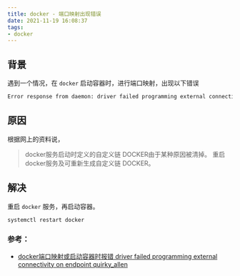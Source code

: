 ```yaml
---
title: docker - 端口映射出现错误
date: 2021-11-19 16:08:37
tags:
- docker
---
```


## 背景

遇到一个情况，在 `docker` 启动容器时，进行端口映射，出现以下错误

```bash
Error response from daemon: driver failed programming external connectivity on endpoint quirky_allen
```

## 原因

根据网上的资料说，

> docker服务启动时定义的自定义链 DOCKER由于某种原因被清掉。
> 重启docker服务及可重新生成自定义链 DOCKER。

## 解决

重启 `docker` 服务，再启动容器。

```bash
systemctl restart docker
```

### 参考：

- [docker端口映射或启动容器时报错 driver failed programming external connectivity on endpoint quirky_allen](https://blog.csdn.net/whatday/article/details/86762264)
